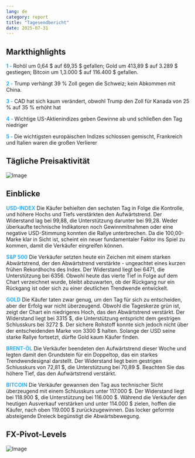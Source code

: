 ```yaml
---
lang: de
category: report
title: "Tagesendbericht"
date: 2025-07-31
---
```



<h2>Markthighlights</h2>
<strong style="color: #2caef7;">1 - </strong> Rohöl um 0,64 $ auf 69,35 $ gefallen; Gold um 413,89 $ auf 3.289 $ gestiegen; Bitcoin um 1,3.000 $ auf 116.400 $ gefallen.

<strong style="color: #2caef7;">2 - </strong> Trump verhängt 39 % Zoll gegen die Schweiz; kein Abkommen mit China.


<strong style="color: #2caef7;">3 - </strong> CAD hat sich kaum verändert, obwohl Trump den Zoll für Kanada von 25 % auf 35 % erhöht hat

<strong style="color: #2caef7;">4 - </strong> Wichtige US-Aktienindizes geben Gewinne ab und schließen den Tag niedriger

<strong style="color: #2caef7;">5 - </strong> Die wichtigsten europäischen Indizes schlossen gemischt, Frankreich und Italien waren die großen Verlierer



<h2>Tägliche Preisaktivität</h2>
<img src="https://markleighedu.github.io/img/Jul-2025/31-Jul-2025/price.jpg" alt="Image"/>

<h2>Einblicke</h2>
<strong style="color: #2caef7;">USD-INDEX</strong> Die Käufer behielten den sechsten Tag in Folge die Kontrolle, und höhere Hochs und Tiefs verstärkten den Aufwärtstrend. Der Widerstand lag bei 99,88, die Unterstützung darunter bei 99,28. Weder überkaufte technische Indikatoren noch Gewinnmitnahmen oder eine negative USD-Stimmung konnten die Rallye unterbrechen. Da die 100,00-Marke klar in Sicht ist, scheint ein neuer fundamentaler Faktor ins Spiel zu kommen, damit die Verkäufer eingreifen können.

<strong style="color: #2caef7;">S&P 500</strong> Die Verkäufer setzten heute ein Zeichen mit einem starken Abwärtstrend, der den Abwärtstrend verstärkte - ungeachtet eines kurzen frühen Rekordhochs des Index. Der Widerstand liegt bei 6471, die Unterstützung bei 6356. Obwohl heute das vierte Tief in Folge auf dem Chart verzeichnet wurde, bleibt abzuwarten, ob der Rückgang nur ein Rückgang ist oder sich zu einer deutlichen Trendwende entwickelt.

<strong style="color: #2caef7;">GOLD</strong> Die Käufer taten zwar genug, um den Tag für sich zu entscheiden, aber der Erfolg war nicht überzeugend. Obwohl die Tageskerze grün ist, zeigt der Chart ein niedrigeres Hoch, das den Abwärtstrend verstärkt. Der Widerstand liegt bei 3315 $, die Unterstützung entspricht dem gestrigen Schlusskurs bei 3272 $. Der sichere Rohstoff konnte sich jedoch nicht über der entscheidenden Marke von 3300 $ halten. Solange der USD seine starke Rallye fortsetzt, dürfte Gold kaum Käufer finden.

<strong style="color: #2caef7;">BRENT-ÖL</strong> Die Verkäufer beendeten den Aufwärtstrend dieser Woche und legten damit den Grundstein für ein Doppeltop, das ein starkes Trendwendesignal darstellt. Der Widerstand liegt beim gestrigen Schlusskurs von 72,81 $, die Unterstützung bei 70,89 $. Beachten Sie das höhere Tief, das den Aufwärtstrend verstärkt.

<strong style="color: #2caef7;">BITCOIN</strong> Die Verkäufer gewannen den Tag aus technischer Sicht überzeugend mit einem Schlusskurs unter 117.000 $. Der Widerstand liegt bei 118.900 $, die Unterstützung bei 116.000 $. Während die Verkäufer den heutigen Ausverkauf verstärken und unter 114.000 $ zielen, hoffen die Käufer, nach oben 119.000 $ zurückzugewinnen. Das locker geformte absteigende Dreieck begünstigt die Abwärtsbewegung.



<h2>FX-Pivot-Levels</h2>
<img src="https://markleighedu.github.io/img/Jul-2025/31-Jul-2025/pivot.jpg" alt="Image"/>